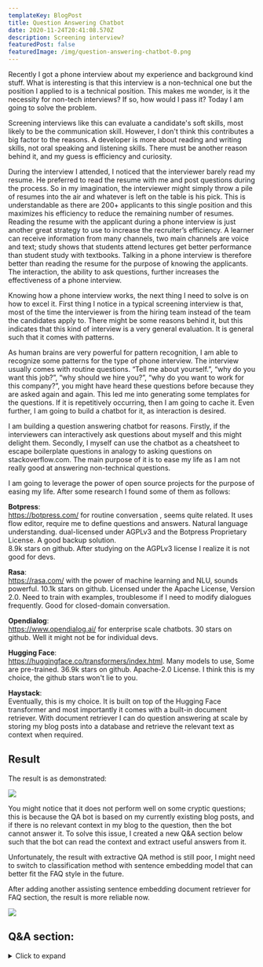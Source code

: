 ```yaml
---
templateKey: BlogPost
title: Question Answering Chatbot
date: 2020-11-24T20:41:08.570Z
description: Screening interview?
featuredPost: false
featuredImage: /img/question-answering-chatbot-0.png
---
```

Recently I got a phone interview about my experience and background kind stuff. What is interesting is that this interview is a non-technical one but the position I applied to is a technical position. This makes me wonder, is it the necessity for non-tech interviews? If so, how would I pass it? Today I am going to solve the problem.

Screening interviews like this can evaluate a candidate's soft skills, most likely to be the communication skill. However, I don't think this contributes a big factor to the reasons. A developer is more about reading and writing skills, not oral speaking and listening skills. There must be another reason behind it, and my guess is efficiency and curiosity. 

During the interview I attended, I noticed that the interviewer barely read my resume. He preferred to read the resume with me and post questions during the process. So in my imagination, the interviewer might simply throw a pile of resumes into the air and whatever is left on the table is his pick. This is understandable as there are 200+ applicants to this single position and this maximizes his efficiency to reduce the remaining number of resumes. Reading the resume with the applicant during a phone interview is just another great strategy to use to increase the recruiter’s efficiency. A learner can receive information from many channels, two main channels are voice and text; study shows that students attend lectures get better performance than student study with textbooks. Talking in a phone interview is therefore better than reading the resume for the purpose of knowing the applicants. The interaction, the ability to ask questions, further increases the effectiveness of a phone interview.

Knowing how a phone interview works, the next thing I need to solve is on how to excel it. First thing I notice in a typical screening interview is that, most of the time the interviewer is from the hiring team instead of the team the candidates apply to. There might be some reasons behind it, but this indicates that this kind of interview is a very general evaluation. It is general such that it comes with patterns. 

As human brains are very powerful for pattern recognition, I am able to recognize some patterns for the type of phone interview. The interview usually comes with routine questions. “Tell me about yourself.”, “why do you want this job?”, “why should we hire you?”, “why do you want to work for this company?”, you might have heard these questions before because they are asked again and again. This led me into generating some templates for the questions. If it is repetitively occurring, then I am going to cache it. Even further, I am going to build a chatbot for it, as interaction is desired.

I am building a question answering chatbot for reasons. Firstly, if the interviewers can interactively ask questions about myself and this might delight them. Secondly,  I myself can use the chatbot as a cheatsheet to escape boilerplate questions in analogy to asking questions on stackoverflow.com. The main purpose of it is to ease my life as I am not really good at answering non-technical questions.

I am going to leverage the power of open source projects for the purpose of easing my life. After some research I found some of them as follows:

**Botpress**:
\
https://botpress.com/ for routine conversation , seems quite related.
It uses flow editor, require me to define questions and answers.
Natural language understanding. 
dual-licensed under AGPLv3 and the Botpress Proprietary License.
A good backup solution.\
8.9k stars on github.
After studying on the AGPLv3 license I realize it is not good for devs.

**Rasa**: \
https://rasa.com/   with the power of machine learning and NLU, sounds powerful.
10.1k stars on github.
Licensed under the Apache License, Version 2.0.
Need to train with examples, troublesome if I need to modify dialogues frequently.
Good for closed-domain conversation.

**Opendialog**:
\
https://www.opendialog.ai/ for enterprise scale chatbots.
30 stars on github.
Well it might not be for individual devs.

**Hugging Face**:
\
https://huggingface.co/transformers/index.html.
Many models to use, 
Some are  pre-trained.
36.9k stars on github.
Apache-2.0 License.
I think this is my choice, the github stars won't lie to you.

**Haystack**:
\
Eventually, this is my choice.
It is built on top of the Hugging Face transformer and most importantly it comes with a built-in document retriever. With document retriever I can do question answering at scale by storing my blog posts into a database and retrieve the relevant text as context when required.

## Result

The result is as demonstrated:

![](/img/question-answering-chatbot-0.png)

You might notice that it does not perform well on some cryptic questions; this is because the QA bot is based on my currently existing blog posts, and if there is no relevant context in my blog to the question, then the bot cannot answer it. To solve this issue, I created a new Q&A section below such that the bot can read the context and extract useful answers from it.

Unfortunately, the result with extractive QA method is still poor, I might need to switch to classification method with sentence embedding model that can better fit the FAQ style in the future. 

After adding another assisting sentence embedding document retriever for FAQ section, the result is more reliable now. 

![](/img/question-answering-chatbot-1.png)

## Q&A section:

<details>
  <summary>Click to expand</summary>

Q: Tell me about yourself.\
A: I graduated from the UofT computer engineering department. I am interested in getting a career as a full stack developer. Therefore, I worked on some personal projects about web apps, one of them is server side rendering another one is about Jamstack, and it is a static site, I have learnt react.js and vue.js and javascript during the process. I am currently learning node js and that might help me gain exposure in this field.

Q: What are your career goals?\
A: In the short term, I am looking at getting a job in the industry and learning the ropes and ensuring I am able to use the skills. In the long term, I am certainly looking at growth and increasing my knowledge, along the way gaining both career and financial stability.

Q: Why do you want this job?\
A: I have been gearing up myself for this kind of job profile for a while now. I have read the job description and find myself suitable for the role, hence I am looking forward to this job.

Q: Why should we hire you?\
A: I have been interested in this field for a while now. I have accumulated the skills that are required to help me become a better developer. I have ever been a quality assurance engineer and realize that I am more capable of solving problems as a developer. Some of the skills I have acquired are frontend and backend technology like react.js and node.js. Along with that I am good at creative thinking, logical reasoning and team building. 

Q: Why do you want to work for this company?\
A: I am impressed by the work your company has done and the recent developments. It would be an honor to work in a company associated with such a great reputation.

Q: What are your strengths?\
A: I am good at this technology and am a quick learner and will quickly grasp the training that will be given to me. I achieved great academy performance with ~3.9 sessional gpa for my 3rd and 4th year study in university. I am an active problem solver; I created my personal page for the purpose of solving my real job hunting challenges.

Q: What are your weaknesses?\
A: One of them is that I am a little bit introverted. Sometimes I hesitate to talk or ask for help. When I applied for my postgraduate study, the professors from who I requested for recommendation letters failed to provide the letters on time but I was hesitant to bother them and lost my chances. I used to hate noise environments and lose focus dealing with noise, but I have trained myself to get adapted to it and I got my noise cancelling headphones. Another thing worth mentioning is that I am not a native English speaker and I have a limited vocabulary pool though I am trying to improve over it. 

Q: Tell us about your favorite subjects.\
A: Algorithms, Artificial intelligence. I like to solve challenging questions.

Q: How long do you want to work here?\
A: I would love to work for as long as the company finds me relevant to the role, and I also find growth in the company, both in terms of climbing the career ladder and financial growth.

Q: Do you have any questions for me?\
A: What are the day to day responsibilities of the job role? 
What is expected of me in the first month, six months and a year?
In your opinion, how can I become successful in this role?

</details>